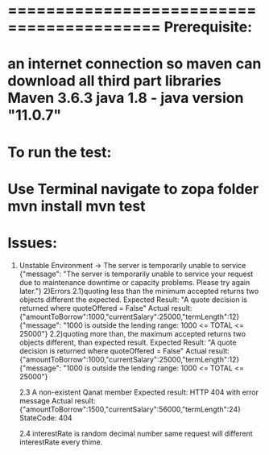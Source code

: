 
==========================================
Prerequisite:
================
an internet connection so maven can download all third part libraries
Maven 3.6.3
java 1.8 - java version "11.0.7"
==========================================
To run the test:
===========
Use Terminal
navigate to zopa folder
mvn install
mvn test
=============================================
Issues:
=======
1) Unstable Environment -> The server is temporarily unable to service
{"message": "The server is temporarily unable to service your request due to maintenance downtime or capacity problems. Please try again later."}
2)Errors
    2.1)quoting less than the minimum accepted returns two objects different the expected.
        Expected Result:
            "A quote decision is returned where quoteOffered = False"
        Actual result:
             {"amountToBorrow":1000,"currentSalary":25000,"termLength":12}
               {"message": "1000 is outside the lending range: 1000 <= TOTAL <= 25000"}
    2.2)quoting more than, the maximum accepted returns two objects different, than expected result.
         Expected Result:
                 "A quote decision is returned where quoteOffered = False"
        Actual result:
            {"amountToBorrow":1000,"currentSalary":25000,"termLength":12}
            {"message": "1000 is outside the lending range: 1000 <= TOTAL <= 25000"}

    2.3 A non-existent Qanat member
        Expected result:
            HTTP 404 with error message
        Actual result:
            {"amountToBorrow":1500,"currentSalary":56000,"termLength":24}
            StateCode: 404

    2.4 interestRate is random decimal number
        same request will different interestRate every thime.





